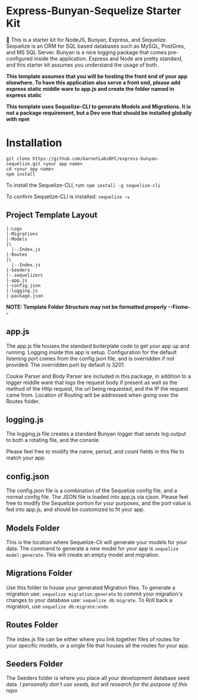 # Express-Bunyan-Sequelize Starter Kit

:rocket: This is a starter kit for NodeJS, Bunyan, Express, and Sequelize. Sequelize is an ORM for SQL based databases such as MySQL, PostGres, and MS SQL Server. Bunyan is a nice logging package that comes pre-configured inside the application. Express and Node are pretty standard, and this starter kit assumes you understand the usage of both.

**This template assumes that you will be hosting the front end of your app elsewhere. To have this application also serve a front end, please add express static middle ware to app.js and create the folder named in express static**

**This template uses Sequelize-CLI to generate Models and Migrations. It is not a package requirement, but a Dev one that should be installed globally with npm**

# Installation

```
git clone https://github.com/GarnetLabsNYC/express-bunyan-sequelize.git <your app name>
cd <your app name>
npm install
```

To install the Sequelize-CLI, run:
`npm install -g sequelize-cli`

To confirm Sequelize-CLI is installed:
`sequelize -v`

## Project Template Layout

```
|-Logs
|-Migrations
|-Models
|\
  |--Index.js
|-Routes
|\
  |--Index.js
|-Seeders
|-.sequelizerc
|-app.js
|-config.json
|-logging.js
|-package.json
```
**NOTE: Template Folder Structure may not be formatted properly --Fixme--**

## app.js

The app.js file houses the standard boilerplate code to get your app up and running. Logging inside this app is setup. Configuration for the default listening port comes from the config.json file, and is overridden if not provided. The overridden port by default is 3201.

Cookie Parser and Body Parser are included in this package, in addition to a logger middle ware that logs the request body if present as well as the method of the Http request, the url being requested, and the IP the request came from. Location of Routing will be addressed when going over the Routes folder.


## logging.js

The logging.js file creates a standard Bunyan logger that sends log output to both a rotating file, and the console.

Please feel free to modify the name, period, and count fields in this file to match your app.

## config.json

The config.json file is a combination of the Sequelize config file, and a normal config file. The JSON file is loaded into app.js via cjson. Please feel free to modify the Sequelize portion for your purposes, and the port value is fed into app.js, and should be customized to fit your app.

## Models Folder

This is the location where Sequelize-Cli will generate your models for your data. The command to generate a new model for your app is `sequelize model:generate`. This will create an empty model and migration.

## Migrations Folder

Use this folder to house your generated Migration files. To generate a migration use: `sequelize migration:generate` to commit your migration's changes to your database use: `sequelize db:migrate`. To Roll back a migration, use `sequelize db:migrate:undo`

## Routes Folder

The index.js file can be either where you link together files of routes for your specific models, or a single file that houses all the routes for your app.

## Seeders Folder

The Seeders folder is where you place all your development database seed data. *I personally don't use seeds, but will research for the purpose of this repo*

